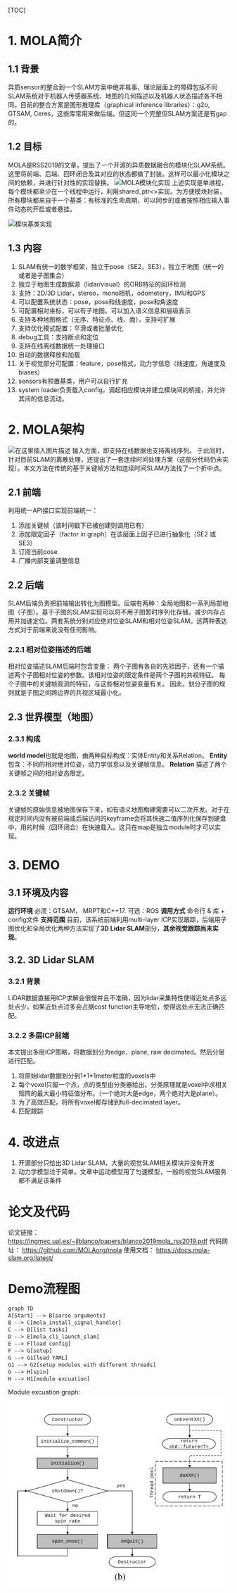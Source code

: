 [TOC]
# 1. MOLA简介
## 1.1 背景
异质sensor的整合到一个SLAM方案中绝非易事，理论层面上的障碍包括不同SLAM系统对于机器人传感器系统、地图的几何描述以及机器人状态描述各不相同。目前的整合方案是图形推理库（graphical inference libraries）：g2o, GTSAM, Ceres，这些库常用来做后端。但这同一个完整但SLAM方案还是有gap的。
## 1.2 目标
MOLA是RSS2019的文章，提出了一个开源的异质数据融合的模块化SLAM系统。这里将前端、后端、回环闭合及其对应的状态都做了封装。这样可以最小化模块之间的依赖，并进行针对性的实现替换。
![MOLA模块化实现](https://img-blog.csdnimg.cn/2019071204581110.png?x-oss-process=image/watermark,type_ZmFuZ3poZW5naGVpdGk,shadow_10,text_aHR0cHM6Ly9ibG9nLmNzZG4ubmV0L2xpbnl1YW50aG9jcg==,size_16,color_FFFFFF,t_70)
上述实现是单进程，每个模块都至少在一个线程中运行，利用shared_ptr<>实现。为方便模块封装，所有模块都来自于一个基类：有标准的生命周期，可以同步的或者按照相应输入事件动态的开启或者悬挂。

![模块基类实现](https://img-blog.csdnimg.cn/20190712050003299.png?x-oss-process=image/watermark,type_ZmFuZ3poZW5naGVpdGk,shadow_10,text_aHR0cHM6Ly9ibG9nLmNzZG4ubmV0L2xpbnl1YW50aG9jcg==,size_16,color_FFFFFF,t_70)
## 1.3 内容
1. SLAM有统一的数学框架，独立于pose（SE2，SE3），独立于地图（统一的或者是子图集合）
2. 独立于地图生成数据源（lidar/visual）的ORB特征的回环检测
3.  支持：2D/3D Lidar，stereo，mono相机，odometery，IMU和GPS
4. 可以配置系统状态：pose，pose和线速度，pose和角速度
5. 可配置相对坐标，可以有子地图。可以加入语义信息和层级表示
6. 支持多种地图格式（无序、特征点、线、面），支持可扩展
7. 支持优化模式配置：平滑或者批量优化
8. debug工具：支持断点和定位
9. 支持在线离线数据统一处理接口
10. 自动的数据释放和加载 
11. 关于视觉部分可配置：feature，pose格式，动力学信息（线速度，角速度及biases）
12. sensors有预置基类，用户可以自行扩充
13. system loader负责载入config，调起相应模块并建立模块间的桥接，并允许其间的信息流动。

# 2. MOLA架构
![在这里插入图片描述](https://img-blog.csdnimg.cn/201907120425311.png?x-oss-process=image/watermark,type_ZmFuZ3poZW5naGVpdGk,shadow_10,text_aHR0cHM6Ly9ibG9nLmNzZG4ubmV0L2xpbnl1YW50aG9jcg==,size_16,color_FFFFFF,t_70)
输入方面，即支持在线数据也支持离线序列。
于此同时，针对目前SLAM的离散处理，还提出了一套连续时间处理方案（这部分代码仍未实现）。本文方法在传统的基于关键帧方法和连续时间SLAM方法找了一个折中点。
## 2.1 前端
利用统一API接口实现前端统一：
1. 添加关键帧（该时间戳下已被创建则调用已有）
2. 添加限定因子（factor in graph）在该层面上因子已进行抽象化（SE2 或SE3）
3. 订阅当前pose
4. 广播内部变量调整信息
## 2.2 后端
SLAM后端负责把前端输出转化为图模型。后端有两种：全局地图和一系列局部地图（子图）。基于子图的SLAM实现可以将不用子图暂时序列化存储，减少内存占用并加速定位。两套系统分别对应绝对位姿SLAM和相对位姿SLAM。这两种表达方式对于前端来说没有任何影响。
### 2.2.1 相对位姿描述的后端
相对位姿描述SLAM后端时包含变量：
两个子图有各自的先验因子，还有一个描述两个子图相对位姿的参数。该相对位姿的限定条件是两个子图的共视特征。
每个子图中的关键帧观测的特征，与这些相对位姿变量有关。
因此，划分子图的规则就是子图之间跨边界的共视区域最小化。
## 2.3 世界模型（地图）
### 2.3.1 构成
**world model**也就是地图，由两种目标构成：实体Entity和关系Relation。
**Entity**包含：不同的相对绝对位姿，动力学信息以及关键帧信息。
**Relation** 描述了两个关键帧之间的相对姿态限定。
### 2.3.2 关键帧
关键帧的原始信息被地图保存下来，如有语义地图构建需要可以二次开发。对于在规定时间内没有被前端或后端访问的keyframe会将其快速二值序列化保存到硬盘中，用的时候（回环闭合）在快速载入。这只在map是独立module时才可以实现。
# 3. DEMO
## 3.1 环境及内容
**运行环境**
必须：GTSAM， MRPT和C++17.
可选：ROS
**调用方式**
命令行 & 库 + config文件
**支持范围**
目前，该系统前端利用multi-layer ICP实现跟踪，后端用子图优化和全局优化两种方法实现了**3D Lidar SLAM**部分，**其余视觉跟踪尚未实现**。
## 3.2. 3D Lidar SLAM
### 3.2.1 背景
LiDAR数据直接用ICP求解会很慢并且不准确，因为lidar采集特性使得近处点多远处点少。如果近处点过多会占据cost function主导地位，使得远处点无法正确匹配。
### 3.2.2 多层ICP前端
本文提出多层ICP策略，将数据划分为edge、plane, raw decimated。然后分层进行匹配。
1. 将原始lidar数据划分到1\*1\*1meter粒度的voxels中
2. 每个voxel只留一个点，点的类型由分类器给出。分类原理就是voxel中求相关矩阵的最大最小特征值分布。（一个绝对大是edge，两个绝对大是plane）。
3. 为了高效匹配，将所有voxel都存储到full-decimated layer。
4. 匹配跟踪
# 4. 改进点
1. 开源部分只给出3D Lidar SLAM，大量的视觉SLAM相关模块并没有开发
2. 动力学模型过于简单。文章中运动模型用了匀速模型，一般的视觉SLAM服务都不满足该条件
# 论文及代码
论文链接：
https://ingmec.ual.es/~jlblanco/papers/blanco2019mola_rss2019.pdf
代码网址：
https://github.com/MOLAorg/mola
使用文档：
https://docs.mola-slam.org/latest/
# Demo流程图
```mermaid
graph TD
A[Start] --> B[parse arguments]
B --> C[mola_install_signal_handler]
C --> D[list tasks]
D --> E[mola_cli_launch_slam]
E --> F[load config]
F --> G[setup]
G --> G1[load YAML]
G1 --> G2[setup modules with different threads]
G --> H[spin]
H --> H1[module excuation]
```
Module excuation graph:
![mola code review](mola.png)
